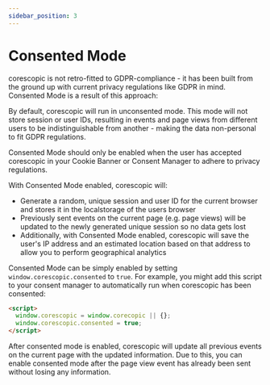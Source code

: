 ```yaml
---
sidebar_position: 3
---
```


# Consented Mode

corescopic is not retro-fitted to GDPR-compliance - it has been built from the ground up with current privacy regulations like GDPR in mind. Consented Mode is a result of this approach:

By default, corescopic will run in unconsented mode. This mode will not store session or user IDs, resulting in events and page views from different users to be indistinguishable from another - making the data non-personal to fit GDPR regulations.

Consented Mode should only be enabled when the user has accepted corescopic in your Cookie Banner or Consent Manager to adhere to privacy regulations.

With Consented Mode enabled, corescopic will:

- Generate a random, unique session and user ID for the current browser and stores it in the localstorage of the users browser
- Previously sent events on the current page (e.g. page views) will be updated to the newly generated unique session so no data gets lost
- Additionally, with Consented Mode enabled, corescopic will save the user's IP address and an estimated location based on that address to allow you to perform geographical analytics

Consented Mode can be simply enabled by setting `window.corescopic.consented` to `true`. For example, you might add this script to your consent manager to automatically run when corescopic has been consented:

```HTML
<script>
  window.corescopic = window.corecopic || {};
  window.corescopic.consented = true;
</script>
```

After consented mode is enabled, corescopic will update all previous events on the current page with the updated information. Due to this, you can enable consented mode after the page view event has already been sent without losing any information.
